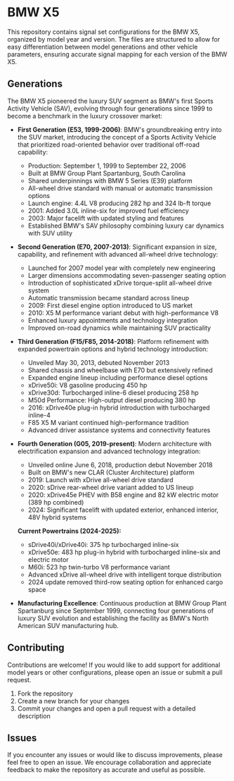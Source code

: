 # BMW X5

This repository contains signal set configurations for the BMW X5, organized by model year and version. The files are structured to allow for easy differentiation between model generations and other vehicle parameters, ensuring accurate signal mapping for each version of the BMW X5.

## Generations

The BMW X5 pioneered the luxury SUV segment as BMW's first Sports Activity Vehicle (SAV), evolving through four generations since 1999 to become a benchmark in the luxury crossover market:

- **First Generation (E53, 1999-2006)**: BMW's groundbreaking entry into the SUV market, introducing the concept of a Sports Activity Vehicle that prioritized road-oriented behavior over traditional off-road capability:
  - Production: September 1, 1999 to September 22, 2006
  - Built at BMW Group Plant Spartanburg, South Carolina
  - Shared underpinnings with BMW 5 Series (E39) platform
  - All-wheel drive standard with manual or automatic transmission options
  - Launch engine: 4.4L V8 producing 282 hp and 324 lb-ft torque
  - 2001: Added 3.0L inline-six for improved fuel efficiency
  - 2003: Major facelift with updated styling and features
  - Established BMW's SAV philosophy combining luxury car dynamics with SUV utility

- **Second Generation (E70, 2007-2013)**: Significant expansion in size, capability, and refinement with advanced all-wheel drive technology:
  - Launched for 2007 model year with completely new engineering
  - Larger dimensions accommodating seven-passenger seating option
  - Introduction of sophisticated xDrive torque-split all-wheel drive system
  - Automatic transmission became standard across lineup
  - 2009: First diesel engine option introduced to US market
  - 2010: X5 M performance variant debut with high-performance V8
  - Enhanced luxury appointments and technology integration
  - Improved on-road dynamics while maintaining SUV practicality

- **Third Generation (F15/F85, 2014-2018)**: Platform refinement with expanded powertrain options and hybrid technology introduction:
  - Unveiled May 30, 2013, debuted November 2013
  - Shared chassis and wheelbase with E70 but extensively refined
  - Expanded engine lineup including performance diesel options
  - xDrive50i: V8 gasoline producing 450 hp
  - xDrive30d: Turbocharged inline-6 diesel producing 258 hp
  - M50d Performance: High-output diesel producing 380 hp
  - 2016: xDrive40e plug-in hybrid introduction with turbocharged inline-4
  - F85 X5 M variant continued high-performance tradition
  - Advanced driver assistance systems and connectivity features

- **Fourth Generation (G05, 2019-present)**: Modern architecture with electrification expansion and advanced technology integration:
  - Unveiled online June 6, 2018, production debut November 2018
  - Built on BMW's new CLAR (Cluster Architecture) platform
  - 2019: Launch with xDrive all-wheel drive standard
  - 2020: sDrive rear-wheel drive variant added to US lineup
  - 2020: xDrive45e PHEV with B58 engine and 82 kW electric motor (389 hp combined)
  - 2024: Significant facelift with updated exterior, enhanced interior, 48V hybrid systems

  **Current Powertrains (2024-2025):**
  - sDrive40i/xDrive40i: 375 hp turbocharged inline-six
  - xDrive50e: 483 hp plug-in hybrid with turbocharged inline-six and electric motor
  - M60i: 523 hp twin-turbo V8 performance variant
  - Advanced xDrive all-wheel drive with intelligent torque distribution
  - 2024 update removed third-row seating option for enhanced cargo space

- **Manufacturing Excellence**: Continuous production at BMW Group Plant Spartanburg since September 1999, connecting four generations of luxury SUV evolution and establishing the facility as BMW's North American SUV manufacturing hub.

## Contributing

Contributions are welcome! If you would like to add support for additional model years or other configurations, please open an issue or submit a pull request.

1. Fork the repository
2. Create a new branch for your changes
3. Commit your changes and open a pull request with a detailed description

## Issues

If you encounter any issues or would like to discuss improvements, please feel free to open an issue. We encourage collaboration and appreciate feedback to make the repository as accurate and useful as possible.


